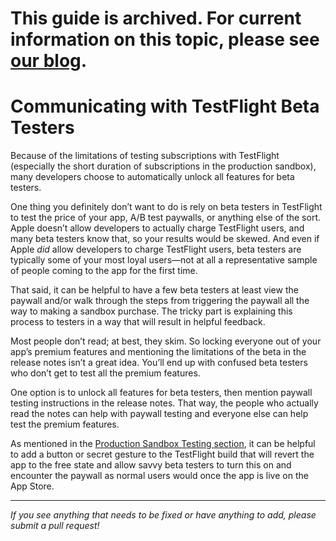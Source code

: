 # This guide is archived. For current information on this topic, please see [our blog](https://www.revenuecat.com/blog/engineering/the-ultimate-guide-to-subscription-testing-on-ios/).

# Communicating with TestFlight Beta Testers

Because of the limitations of testing subscriptions with TestFlight (especially the short duration of subscriptions in the production sandbox), many developers choose to automatically unlock all features for beta testers.

One thing you definitely don’t want to do is rely on beta testers in TestFlight to test the price of your app, A/B test paywalls, or anything else of the sort. Apple doesn’t allow developers to actually charge TestFlight users, and many beta testers know that, so your results would be skewed. And even if Apple _did_ allow developers to charge TestFlight users, beta testers are typically some of your most loyal users—not at all a representative sample of people coming to the app for the first time.

That said, it can be helpful to have a few beta testers at least view the paywall and/or walk through the steps from triggering the paywall all the way to making a sandbox purchase. The tricky part is explaining this process to testers in a way that will result in helpful feedback.

Most people don’t read; at best, they skim. So locking everyone out of your app’s premium features and mentioning the limitations of the beta in the release notes isn’t a great idea. You’ll end up with confused beta testers who don’t get to test all the premium features.

One option is to unlock all features for beta testers, then mention paywall testing instructions in the release notes. That way, the people who actually read the notes can help with paywall testing and everyone else can help test the premium features.

As mentioned in the [Production Sandbox Testing section](https://github.com/RevenueCat/iOS-Subscription-Testing/blob/master/basics/testflight.md), it can be helpful to add a button or secret gesture to the TestFlight build that will revert the app to the free state and allow savvy beta testers to turn this on and encounter the paywall as normal users would once the app is live on the App Store. 


___________________________________________________________________
_If you see anything that needs to be fixed or have anything to add, please submit a pull request!_

